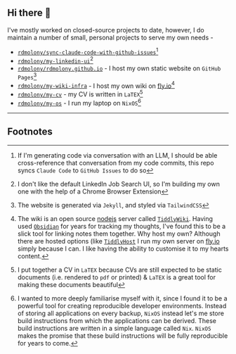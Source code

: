 ## Hi there 👋

<!--
**rdmolony/rdmolony** is a ✨ _special_ ✨ repository because its `README.md` (this file) appears on your GitHub profile.

Here are some ideas to get you started:

- 🔭 I’m currently working on ...
- 🌱 I’m currently learning ...
- 👯 I’m looking to collaborate on ...
- 🤔 I’m looking for help with ...
- 💬 Ask me about ...
- 📫 How to reach me: ...
- 😄 Pronouns: ...
- ⚡ Fun fact: ...
-->

I've mostly worked on closed-source projects to date, however, I do maintain a number of small, personal projects to serve my own needs -

- [`rdmolony/sync-claude-code-with-github-issues`](https://github.com/rdmolony/sync-claude-code-with-github-issues)[^SYNC]
- [`rdmolony/my-linkedin-ui`](https://github.com/rdmolony/my-linkedin-ui)[^LINKEDIN]
- [`rdmolony/rdmolony.github.io`](https://github.com/rdmolony/rdmolony.github.io) - I host my own static website on `GitHub Pages`[^WEBSITE]
- [`rdmolony/my-wiki-infra`](https://github.com/rdmolony/my-wiki-infra) - I host my own wiki on [fly.io](https://fly.io/)[^WIKI]
- [`rdmolony/my-cv`](https://github.com/rdmolony/my-cv) - my CV is written in `LaTEX`[^CV]
- [`rdmolony/my-os`](https://github.com/rdmolony/my-os) - I run my laptop on `NixOS`[^OS]

---

## Footnotes

[^SYNC]: If I'm generating code via conversation with an LLM, I should be able cross-reference that conversation from my code commits, this repo syncs `Claude Code` to `GitHub Issues` to do so

[^LINKEDIN]: I don't like the default LinkedIn Job Search UI, so I'm building my own one with the help of a Chrome Browser Extension

[^WEBSITE]: The website is generated via `Jekyll`, and styled via `TailwindCSS`

[^WIKI]: The wiki is an open source [nodejs](https://nodejs.org/en) server called [`TiddlyWiki`](https://tiddlywiki.com/). Having used [`Obsidian`](https://obsidian.md/) for years for tracking my thoughts, I've found this to be a slick tool for linking notes them together. Why host my own? Although there are hosted options (like [`TiddlyHost`](https://tiddlyhost.com/) I run my own server on [fly.io](https://fly.io/) simply because I can. I like having the ability to customise it to my hearts content. 

[^CV]: I put together a CV in `LaTEX` because CVs are still expected to be static documents (i.e. rendered to `pdf` or printed) & `LaTEX` is a great tool for making these documents beautiful

[^OS]: I wanted to more deeply familiarise myself with it, since I found it to be a powerful tool for creating reproducible developer environments. Instead of storing all applications on every backup, `NixOS` instead let's me store build instructions from which the applications can be derived. These build instructions are written in a simple language called `Nix`. `NixOS` makes the promise that these build instructions will be fully reproducible for years to come. 
